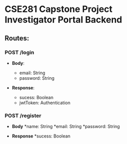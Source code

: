 # CSE281 Capstone Project Investigator Portal Backend


## Routes:

### POST /login
* **Body**: 
  * email: String
  * password:  String

* **Response**:  
  * sucess: Boolean
  * jwtToken:  Authentication

### POST /register
* **Body**
  *name:  String
  *email: String
  *password:  String
  
* **Response** 
  *sucess: Boolean
